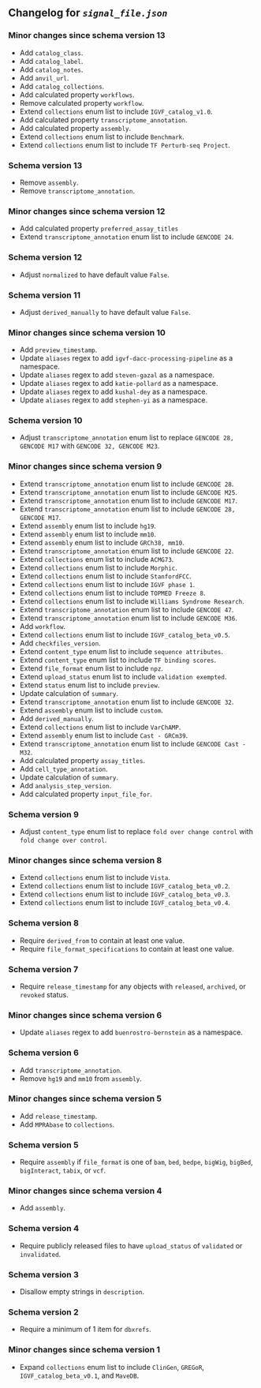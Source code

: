 ## Changelog for *`signal_file.json`*

### Minor changes since schema version 13

* Add `catalog_class`.
* Add `catalog_label`.
* Add `catalog_notes`.
* Add `anvil_url`.
* Add `catalog_collections`.
* Add calculated property `workflows`.
* Remove calculated property `workflow`.
* Extend `collections` enum list to include `IGVF_catalog_v1.0`.
* Add calculated property `transcriptome_annotation`.
* Add calculated property `assembly`.
* Extend `collections` enum list to include `Benchmark`.
* Extend `collections` enum list to include `TF Perturb-seq Project`.

### Schema version 13

* Remove `assembly`.
* Remove `transcriptome_annotation`.

### Minor changes since schema version 12

* Add calculated property `preferred_assay_titles`
* Extend `transcriptome_annotation` enum list to include `GENCODE 24`.

### Schema version 12

* Adjust `normalized` to have default value `False`.

### Schema version 11

* Adjust `derived_manually` to have default value `False`.

### Minor changes since schema version 10

* Add `preview_timestamp`.
* Update `aliases` regex to add `igvf-dacc-processing-pipeline` as a namespace.
* Update `aliases` regex to add `steven-gazal` as a namespace.
* Update `aliases` regex to add `katie-pollard` as a namespace.
* Update `aliases` regex to add `kushal-dey` as a namespace.
* Update `aliases` regex to add `stephen-yi` as a namespace.

### Schema version 10

* Adjust `transcriptome_annotation` enum list to replace `GENCODE 28, GENCODE M17` with `GENCODE 32, GENCODE M23`.

### Minor changes since schema version 9

* Extend `transcriptome_annotation` enum list to include `GENCODE 28`.
* Extend `transcriptome_annotation` enum list to include `GENCODE M25`.
* Extend `transcriptome_annotation` enum list to include `GENCODE M17`.
* Extend `transcriptome_annotation` enum list to include `GENCODE 28, GENCODE M17`.
* Extend `assembly` enum list to include `hg19`.
* Extend `assembly` enum list to include `mm10`.
* Extend `assembly` enum list to include `GRCh38, mm10`.
* Extend `transcriptome_annotation` enum list to include `GENCODE 22`.
* Extend `collections` enum list to include `ACMG73`.
* Extend `collections` enum list to include `Morphic`.
* Extend `collections` enum list to include `StanfordFCC`.
* Extend `collections` enum list to include `IGVF phase 1`.
* Extend `collections` enum list to include `TOPMED Freeze 8`.
* Extend `collections` enum list to include `Williams Syndrome Research`.
* Extend `transcriptome_annotation` enum list to include `GENCODE 47`.
* Extend `transcriptome_annotation` enum list to include `GENCODE M36`.
* Add `workflow`.
* Extend `collections` enum list to include `IGVF_catalog_beta_v0.5`.
* Add `checkfiles_version`.
* Extend `content_type` enum list to include `sequence attributes`.
* Extend `content_type` enum list to include `TF binding scores`.
* Extend `file_format` enum list to include `npz`.
* Extend `upload_status` enum list to include `validation exempted`.
* Extend `status` enum list to include `preview`.
* Update calculation of `summary`.
* Extend `transcriptome_annotation` enum list to include `GENCODE 32`.
* Extend `assembly` enum list to include `custom`.
* Add `derived_manually`.
* Extend `collections` enum list to include `VarChAMP`.
* Extend `assembly` enum list to include `Cast - GRCm39`.
* Extend `transcriptome_annotation` enum list to include `GENCODE Cast - M32`.
* Add calculated property `assay_titles`.
* Add `cell_type_annotation`.
* Update calculation of `summary`.
* Add `analysis_step_version`.
* Add calculated property `input_file_for`.

### Schema version 9

* Adjust `content_type` enum list to replace `fold over change control` with `fold change over control`.

### Minor changes since schema version 8

* Extend `collections` enum list to include `Vista`.
* Extend `collections` enum list to include `IGVF_catalog_beta_v0.2`.
* Extend `collections` enum list to include `IGVF_catalog_beta_v0.3`.
* Extend `collections` enum list to include `IGVF_catalog_beta_v0.4`.

### Schema version 8

* Require `derived_from` to contain at least one value.
* Require `file_format_specifications` to contain at least one value.

### Schema version 7

* Require `release_timestamp` for any objects with `released`, `archived`, or `revoked` status.

### Minor changes since schema version 6

* Update `aliases` regex to add `buenrostro-bernstein` as a namespace.

### Schema version 6

* Add `transcriptome_annotation`.
* Remove `hg19` and `mm10` from `assembly`.

### Minor changes since schema version 5

* Add `release_timestamp`.
* Add `MPRAbase` to `collections`.

### Schema version 5

* Require `assembly` if `file_format` is one of `bam`, `bed`, `bedpe`, `bigWig`, `bigBed`, `bigInteract`, `tabix`, or `vcf`.

### Minor changes since schema version 4

* Add `assembly`.

### Schema version 4

* Require publicly released files to have `upload_status` of `validated` or `invalidated`.

### Schema version 3

* Disallow empty strings in `description`.

### Schema version 2

* Require a minimum of 1 item for `dbxrefs`.

### Minor changes since schema version 1

* Expand `collections` enum list to include `ClinGen`, `GREGoR`, `IGVF_catalog_beta_v0.1`, and `MaveDB`.

